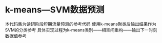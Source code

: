 # k-means—SVM数据预测
本代码集为读研阶段短期流量预测的参考代码
使用k-means聚类后输出结果作为SVM的分类参考
具体实现过程为k-means类别——相空间重构——输出下一时刻数据值参考